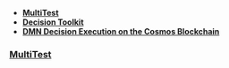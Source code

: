 - [**MultiTest**](https://github.com/CosmWasm/cw-multi-test)
- [**Decision Toolkit**](https://github.com/dsntk)
- [**DMN Decision Execution on the Cosmos Blockchain**](https://depta.medium.com/dmn-decision-execution-on-the-cosmos-blockchain-0d8c76c29e67)

### [**MultiTest**](https://github.com/CosmWasm/cw-multi-test)
